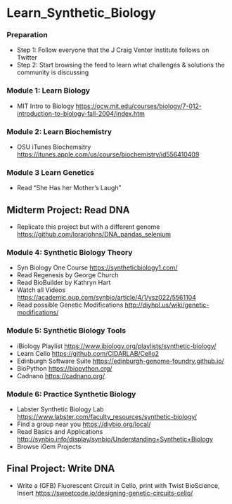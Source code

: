 # Learn_Synthetic_Biology

### Preparation
- Step 1: Follow everyone that the J Craig Venter Institute follows on Twitter
- Step 2: Start browsing the feed to learn what challenges & solutions the community is discussing

### Module 1: Learn Biology
- MIT Intro to Biology https://ocw.mit.edu/courses/biology/7-012-introduction-to-biology-fall-2004/index.htm 

### Module 2: Learn Biochemistry
- OSU iTunes Biochemsitry https://itunes.apple.com/us/course/biochemistry/id556410409 

### Module 3 Learn Genetics
- Read “She Has her Mother’s Laugh” 

## Midterm Project: Read DNA
- Replicate this project but with a different genome https://github.com/lorarjohns/DNA_pandas_selenium 

### Module 4: Synthetic Biology Theory
- Syn Biology One Course https://syntheticbiology1.com/  
- Read Regenesis by George Church
- Read BioBuilder by Kathryn Hart
- Watch all Videos https://academic.oup.com/synbio/article/4/1/ysz022/5561104  
- Read possible Genetic Modifications http://diyhpl.us/wiki/genetic-modifications/

### Module 5: Synthetic Biology Tools
- iBiology Playlist https://www.ibiology.org/playlists/synthetic-biology/ 
- Learn Cello https://github.com/CIDARLAB/Cello2 
- Edinburgh Software Suite https://edinburgh-genome-foundry.github.io/ 
- BioPython https://biopython.org/ 
- Cadnano https://cadnano.org/

### Module 6: Practice Synthetic Biology
- Labster Synthetic Biology Lab  https://www.labster.com/faculty_resources/synthetic-biology/ 
- Find a group near you https://diybio.org/local/
- Read Basics and Applications http://synbio.info/display/synbio/Understanding+Synthetic+Biology
- Browse iGem Projects

## Final Project: Write DNA
- Write a (GFB) Fluorescent Circuit in Cello, print with Twist BioScience, Insert https://sweetcode.io/designing-genetic-circuits-cello/ 

